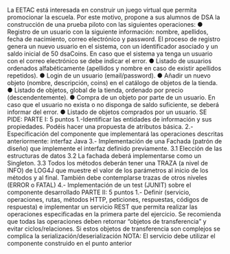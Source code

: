 La EETAC está interesada en construir un juego virtual que permita
promocionar la escuela. Por este motivo, propone a sus alumnos de DSA la
construcción de una prueba piloto con las siguientes operaciones:
● Registro de un usuario con la siguiente información: nombre,
apellidos, fecha de nacimiento, correo electrónico y password.
El proceso de registro genera un nuevo usuario en el sistema,
con un identificador asociado y un saldo inicial de 50
dsaCoins. En caso que el sistema ya tenga un usuario con el
correo electrónico se debe indicar el error.
● Listado de usuarios ordenados alfabéticamente (apellidos y
nombre en caso de existir apellidos repetidos).
● Login de un usuario (email/password).
● Añadir un nuevo objeto (nombre, descripción, coins) en el
catálogo de objetos de la tienda.
● Listado de objetos, global de la tienda, ordenado por precio
(descendentemente).
● Compra de un objeto por parte de un usuario. En caso que el
usuario no exista o no disponga de saldo suficiente, se deberá
informar del error.
● Listado de objetos comprados por un usuario.
SE PIDE:
PARTE I: 5 puntos
1.-Identificar las entidades de información y sus propiedades. Podéis hacer una
propuesta de atributos básica.
2.- Especificación del componente que implementará las operaciones descritas
anteriormente: interfaz Java
3.- Implementación de una Fachada (patrón de diseño) que implemente el
interfaz definido previamente.
3.1 Elección de las estructuras de datos
3.2 La fachada deberá implementarse como un Singleton.
3.3 Todos los métodos deberán tener una TRAZA (a nivel de INFO) de
LOG4J que muestre el valor de los parámetros al inicio de los métodos y
al final. También debe contemplarse trazas de otros niveles (ERROR o
FATAL)
4.- Implementación de un test (JUNIT) sobre el componente desarrollado
PARTE II: 5 puntos
1.- Definir (servicio, operaciones, rutas, métodos HTTP, peticiones, respuestas,
códigos de respuesta) e implementar un servicio REST que permita realizar las
operaciones especificadas en la primera parte del ejercicio. Se recomienda que
todas las operaciones deben retornar “objetos de transferencia” y evitar
ciclos/relaciones. Si estos objetos de transferencia son complejos se complica
la serialización/deserialización
NOTA: El servicio debe utilizar el componente construido en el punto anterior
